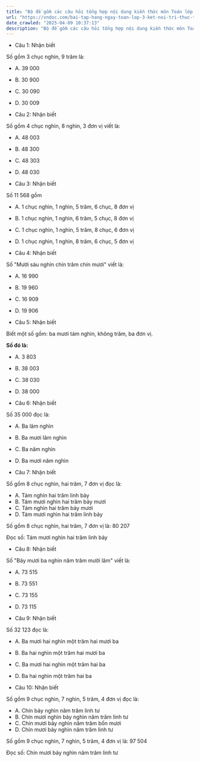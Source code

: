 ```yaml
---
title: "Bộ đề gồm các câu hỏi tổng hợp nội dung kiến thức môn Toán lớp 3 đã học ở Tuần 26 trong chương trình Toán lớp 3 Tập 2 Kết nối tri thức, giúp các em ôn tập và luyện giải các dạng bài tập Toán lớp 3. Mời các em cùng luyện tập."
url: "https://vndoc.com/bai-tap-hang-ngay-toan-lop-3-ket-noi-tri-thuc-tuan-26-thu-2-338722"
date_crawled: "2025-04-09 10:37:13"
description: "Bộ đề gồm các câu hỏi tổng hợp nội dung kiến thức môn Toán lớp 3 đã học ở Tuần 26 trong chương trình Toán lớp 3 Tập 2 Kết nối tri thức, giúp các em ôn tập và luyện giải các dạng bài tập Toán lớp 3. Mời các em cùng luyện tập."
---
```


* Câu 1:  Nhận biết

Số gồm 3 chục nghìn, 9 trăm là:

  * A. 39 000 
  * B. 30 900 
  * C. 30 090 
  * D. 30 009 



* Câu 2:  Nhận biết

Số gồm 4 chục nghìn, 8 nghìn, 3 đơn vị viết là:

  * A. 48 003 
  * B. 48 300 
  * C. 48 303 
  * D. 48 030 



* Câu 3:  Nhận biết

Số 11 568 gồm

  * A. 1 chục nghìn, 1 nghìn, 5 trăm, 6 chục, 8 đơn vị 
  * B. 1 chục nghìn, 1 nghìn, 6 trăm, 5 chục, 8 đơn vị 
  * C. 1 chục nghìn, 1 nghìn, 5 trăm, 8 chục, 6 đơn vị 
  * D. 1 chục nghìn, 1 nghìn, 8 trăm, 6 chục, 5 đơn vị 



* Câu 4:  Nhận biết

Số "Mười sáu nghìn chín trăm chín mươi" viết là:

  * A. 16 990 
  * B. 19 960 
  * C. 16 909 
  * D. 19 906 



* Câu 5:  Nhận biết

Biết một số gồm: ba mươi tám nghìn, không trăm, ba đơn vị.

**Số đó là:**

  * A. 3 803 
  * B. 38 003 
  * C. 38 030 
  * D. 38 000 



* Câu 6:  Nhận biết

Số 35 000 đọc là:

  * A. Ba lăm nghìn 
  * B. Ba mươi lăm nghìn 
  * C. Ba năm nghìn 
  * D. Ba mươi năm nghìn 



* Câu 7:  Nhận biết

Số gồm 8 chục nghìn, hai trăm, 7 đơn vị đọc là:

  * A. Tám nghìn hai trăm linh bảy 
  * B. Tám mươi nghìn hai trăm bảy mươi 
  * C. Tám nghìn hai trăm bảy mươi 
  * D. Tám mươi nghìn hai trăm linh bảy 



Số gồm 8 chục nghìn, hai trăm, 7 đơn vị là: 80 207

Đọc số: Tám mươi nghìn hai trăm linh bảy

* Câu 8:  Nhận biết

Số "Bảy mươi ba nghìn năm trăm mười lăm" viết là:

  * A. 73 515 
  * B. 73 551 
  * C. 73 155 
  * D. 73 115 



* Câu 9:  Nhận biết

Số 32 123 đọc là:

  * A. Ba mươi hai nghìn một trăm hai mươi ba 
  * B. Ba hai nghìn một trăm hai mươi ba 
  * C. Ba mươi hai nghìn một trăm hai ba 
  * D. Ba hai nghìn một trăm hai ba 



* Câu 10:  Nhận biết

Số gồm 9 chục nghìn, 7 nghìn, 5 trăm, 4 đơn vị đọc là:

  * A. Chín bảy nghìn năm trăm linh tư 
  * B. Chín mươi nghìn bảy nghìn năm trăm linh tư 
  * C. Chín mươi bảy nghìn năm trăm bốn mươi 
  * D. Chín mươi bảy nghìn năm trăm linh tư 



Số gồm 9 chục nghìn, 7 nghìn, 5 trăm, 4 đơn vị là: 97 504

Đọc số: Chín mươi bảy nghìn năm trăm linh tư
